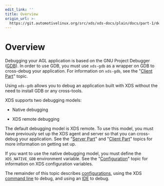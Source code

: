 ```yaml
---
edit_link: ''
title: Overview
origin_url: >-
  https://git.automotivelinux.org/src/xds/xds-docs/plain/docs/part-1/debug-overview.md?h=guppy
---
```


<!-- WARNING: This file is generated by fetch_docs.js using /home/boron/Documents/AGL/docs-webtemplate/site/_data/tocs/devguides/guppy/xds-docs-guides-devguides-book.yml -->

# Overview

Debugging your AGL application is based on the GNU Project Debugger
([GDB](https://www.gnu.org/software/gdb/)).
In order to use GDB, you must use `xds-gdb` as a wrapper on GDB to
cross-debug your application.
For information on `xds-gdb`, see the
"[Client Part](./client-part.html)" topic.

Using `xds-gdb` allows you to debug an application built with
XDS without the need to install GDB or any cross-tools.

XDS supports two debugging models:

* Native debugging

* XDS remote debugging

The default debugging model is XDS remote.
To use this model, you must have previously set up the XDS
agent and server so that you can cross-debug your application.
See the
"[Server Part](./server-part.html)" and
"[Client Part](./client-part.html)" topics for more
information on getting set up.

If you want to use the native debugging model, you must define the
`XDS_NATIVE_GDB` environment variable.
See the
"[Configuration](./debug-configuration.html)" topic for information
on XDS configuration variables.

The remainder of this topic describes
[configurations](./debug-configuration.html), using the XDS
[command line](./debug-cmd-line.html) to debug, and using an
[IDE](./debug-ide.html) to debug.
